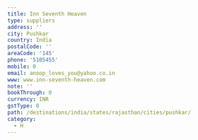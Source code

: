 ```yaml
---
title: Inn Seventh Heaven
type: suppliers
address: ''
city: Pushkar
country: India
postalCode: ''
areaCode: '145'
phone: '5105455'
mobile: 0
email: anoop_loves_you@yahoo.co.in
www: www.inn-seventh-heaven.com
note: ''
bookThrough: 0
currency: INR
gstType: 0
path: /destinations/india/states/rajasthan/cities/pushkar/
category:
  - H
---
```


